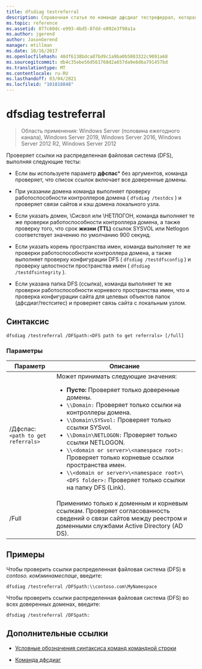 ```yaml
---
title: dfsdiag testreferral
description: Справочная статья по команде дфсдиаг тестреферрал, которая проверяет ссылки на распределенная файловая система (DFS).
ms.topic: reference
ms.assetid: 877c60dc-e993-4bd5-87dd-e892e3f98a1a
ms.author: jgerend
author: JasonGerend
manager: mtillman
ms.date: 10/16/2017
ms.openlocfilehash: 48df6138bdca87bd9c1a9ba0b5883322c9091a68
ms.sourcegitcommit: db4c35ebe56d561768d2a657da9e6d6a791457bd
ms.translationtype: MT
ms.contentlocale: ru-RU
ms.lasthandoff: 03/04/2021
ms.locfileid: "101818848"
---
```

# <a name="dfsdiag-testreferral"></a>dfsdiag testreferral

> Область применения: Windows Server (половина ежегодного канала), Windows Server 2019, Windows Server 2016, Windows Server 2012 R2, Windows Server 2012

Проверяет ссылки на распределенная файловая система (DFS), выполняя следующие тесты:

- Если вы используете параметр **дфспас*** без аргументов, команда проверяет, что список ссылок включает все доверенные домены.

- При указании домена команда выполняет проверку работоспособности контроллеров домена ( `dfsdiag /testdcs` ) и проверяет связи сайтов и кэш домена локального узла.

- Если указать домен, \Сисвол или \НЕТЛОГОН, команда выполняет те же проверки работоспособности контроллера домена, а также проверку того, что срок **жизни (TTL)** ссылок SYSVOL или Netlogon соответствует значению по умолчанию 900 секунд.

- Если указать корень пространства имен, команда выполняет те же проверки работоспособности контроллера домена, а также выполняет проверку конфигурации DFS ( `dfsdiag /testdfsconfig` ) и проверку целостности пространства имен ( `dfsdiag /testdfsintegrity` ).

- Если указана папка DFS (ссылка), команда выполняет те же проверки работоспособности корневого пространства имен, что и проверка конфигурации сайта для целевых объектов папок (дфсдиаг/тестситес) и проверяет связь сайта с локальным узлом.

## <a name="syntax"></a>Синтаксис

```
dfsdiag /testreferral /DFSpath:<DFS path to get referrals> [/full]
```

### <a name="parameters"></a>Параметры

| Параметр | Описание |
| --------- | ----------- |
| /Дфспас:`<path to get referrals>` | Может принимать следующие значения:<ul><li>**Пусто:** Проверяет только доверенные домены.</li><li>`\\Domain:` Проверяет только ссылки на контроллеры домена.</li><li>`\\Domain\SYSvol:` Проверяет только ссылки SYSvol.</li><li>`\\Domain\NETLOGON:` Проверяет только ссылки NETLOGON.</li><li>`\\<domain or server>\<namespace root>:` Проверяет только корневые ссылки пространства имен.</li><li>`\\<domain or server>\<namespace root>\<DFS folder>:` Проверяет только ссылки на папку DFS (Link).</li></ul> |
| /Full | Применимо только к доменным и корневым ссылкам. Проверяет согласованность сведений о связи сайтов между реестром и доменными службами Active Directory (AD DS). |

## <a name="examples"></a>Примеры

Чтобы проверить ссылки распределенная файловая система (DFS) в *contoso. ком\минамеспаце*, введите:

```
dfsdiag /testreferral /DFSpath:\\contoso.com\MyNamespace
```

Чтобы проверить ссылки распределенная файловая система (DFS) во всех доверенных доменах, введите:

```
dfsdiag /testreferral /DFSpath:
```

## <a name="additional-references"></a>Дополнительные ссылки

- [Условные обозначения синтаксиса команд командной строки](command-line-syntax-key.md)

- [Команда дфсдиаг](dfsdiag.md)
